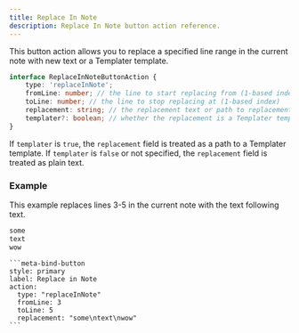 ```yaml
---
title: Replace In Note
description: Replace In Note button action reference.
---
```


This button action allows you to replace a specified line range in the current note with new text or a Templater template.

```ts
interface ReplaceInNoteButtonAction {
	type: 'replaceInNote';
	fromLine: number; // the line to start replacing from (1-based index)
	toLine: number; // the line to stop replacing at (1-based index)
	replacement: string; // the replacement text or path to replacement Templater template
	templater?: boolean; // whether the replacement is a Templater template
}
```

If `templater` is `true`, the `replacement` field is treated as a path to a Templater template.
If `templater` is `false` or not specified, the `replacement` field is treated as plain text.

### Example

This example replaces lines 3-5 in the current note with the text following text.

```markdown
some
text
wow
```

````custom_markdown {5-8}
```meta-bind-button
style: primary
label: Replace in Note
action:
  type: "replaceInNote"
  fromLine: 3
  toLine: 5
  replacement: "some\ntext\nwow"
```
````